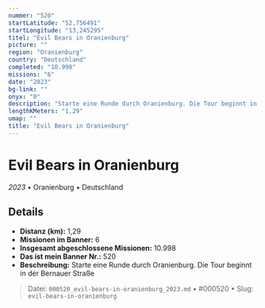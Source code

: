 ```yaml
---
nummer: "520"
startLatitude: "52,756491"
startLongitude: "13,245295"
titel: "Evil Bears in Oranienburg"
picture: ""
region: "Oranienburg"
country: "Deutschland"
completed: "10.998"
missions: "6"
date: "2023"
bg-link: ""
onyx: "0"
description: "Starte eine Runde durch Oranienburg. Die Tour beginnt in der Bernauer Straße"
lengthKMeters: "1,29"
umap: ""
title: "Evil Bears in Oranienburg"
---
```

# Evil Bears in Oranienburg

*2023* • Oranienburg • Deutschland



## Details
- **Distanz (km):** 1,29
- **Missionen im Banner:** 6
- **Insgesamt abgeschlossene Missionen:** 10.998
- **Das ist mein Banner Nr.:** 520
- **Beschreibung:** Starte eine Runde durch Oranienburg. Die Tour beginnt in der Bernauer Straße



> Datei: `000520_evil-bears-in-oranienburg_2023.md` • #000520 • Slug: `evil-bears-in-oranienburg`
